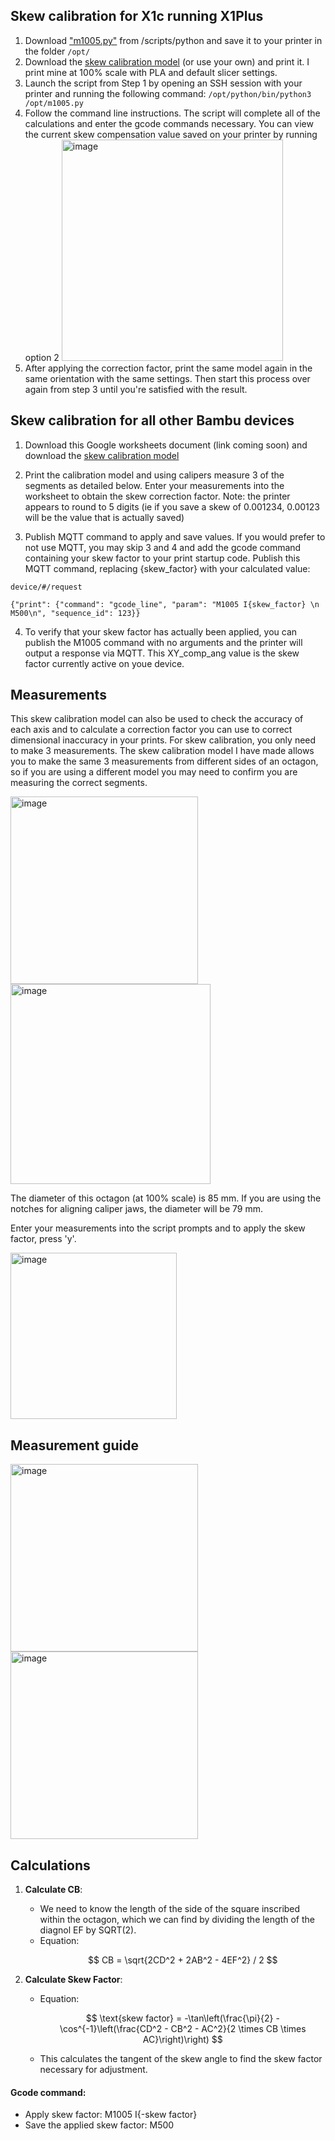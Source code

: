 ## Skew calibration for X1c running X1Plus

1) Download ["m1005.py"](https://github.com/jphannifan/x1plus-testing/blob/main/scripts/python/m1005.py) from /scripts/python and save it to your printer in the folder `/opt/`
2) Download the [skew calibration model](https://github.com/jphannifan/x1plus-testing/blob/main/skew.step) (or use your own) and print it. I print mine at 100% scale with PLA and default slicer settings.
3) Launch the script from Step 1 by opening an SSH session with your printer and running the following command:
   `/opt/python/bin/python3 /opt/m1005.py`
4) Follow the command line instructions. The script will complete all of the calculations and enter the gcode commands necessary. You can view the current skew compensation value saved on your printer by running option 2
   <img width="354" alt="image" src="https://github.com/jphannifan/x1plus-testing/assets/149451641/7ae77a62-22d9-4396-a781-363d97af46d2">
5) After applying the correction factor, print the same model again in the same orientation with the same settings. Then start this process over again from step 3 until you're satisfied with the result.

## Skew calibration for all other Bambu devices

1) Download this Google worksheets document (link coming soon) and download the [skew calibration model](https://github.com/jphannifan/x1plus-testing/blob/main/skew.step)

2) Print the calibration model and using calipers measure 3 of the segments as detailed below. Enter your measurements into the worksheet to obtain the skew correction factor. Note: the printer appears to round to 5 digits (ie if you save a skew of 0.001234, 0.00123 will be the value that is actually saved)

3) Publish MQTT command to apply and save values. If you would prefer to not use MQTT, you may skip 3 and 4 and add the gcode command containing your skew factor to your print startup code. Publish this MQTT command, replacing 
{skew_factor} with your calculated value:
```
device/#/request

{"print": {"command": "gcode_line", "param": "M1005 I{skew_factor} \n M500\n", "sequence_id": 123}}
```

4) To verify that your skew factor has actually been applied, you can publish the M1005 command with no arguments and the printer will output a response via MQTT. This XY_comp_ang value is the skew factor currently active on youe device. 

## Measurements

This skew calibration model can also be used to check the accuracy of each axis and to calculate a correction factor you can use to correct dimensional inaccuracy in your prints. For skew calibration, you only need to make 3 measurements. The skew calibration model I have made allows you to make the same 3 measurements from different sides of an octagon, so if you are using a different model you may need to confirm you are measuring the correct segments.

<img width="300" alt="image" src="https://github.com/jphannifan/x1plus-testing/assets/149451641/72596bf0-5565-40c8-ab55-13b8242b759e">
<img width="320" alt="image" src="https://github.com/jphannifan/x1plus-testing/assets/149451641/54bf52c5-6b32-4c25-b739-dbde8dd32669">

The diameter of this octagon (at 100% scale) is 85 mm. If you are using the notches for aligning caliper jaws, the diameter will be 79 mm. 

Enter your measurements into the script prompts and to apply the skew factor, press 'y'.

<img width="266" alt="image" src="https://github.com/jphannifan/x1plus-testing/assets/149451641/7a0cee41-e47a-491a-8be1-77eae9b843cc">



## Measurement guide

<img width="300" alt="image" src="https://github.com/jphannifan/x1plus-testing/assets/149451641/7fc27ecf-0f12-4bcf-8c12-271cc8fbed67">

<img width="300" alt="image" src="https://github.com/jphannifan/x1plus-testing/assets/149451641/db4e5fc5-f98a-4521-993f-2c11c4d23048">


## Calculations
1. **Calculate CB**:
   - We need to know the length of the side of the square inscribed within the octagon, which we can find by dividing the length of the diagnol EF by SQRT(2). 
   - Equation:
     ```math
      CB = \sqrt{2CD^2 + 2AB^2 - 4EF^2} / 2 
     ```

3. **Calculate Skew Factor**:
   - Equation:
     ```math
      \text{skew factor} = -\tan\left(\frac{\pi}{2} - \cos^{-1}\left(\frac{CD^2 - CB^2 - AC^2}{2 \times CB \times AC}\right)\right) 
     ```
   - This calculates the tangent of the skew angle to find the skew factor necessary for adjustment.

#### Gcode command:
- Apply skew factor:  M1005 I{-skew factor}
- Save the applied skew factor:  M500

